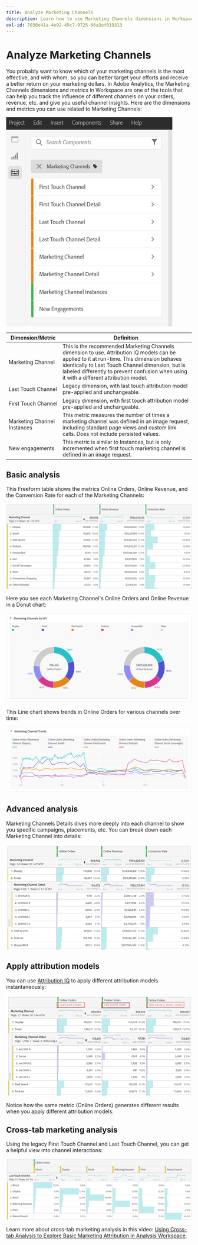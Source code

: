 ```yaml
---
title: Analyze Marketing Channels
description: Learn how to use Marketing Channels dimensions in Workspace.
exl-id: 7030e41a-4e92-45c7-9725-66a3ef019313
---
```

# Analyze Marketing Channels

You probably want to know which of your marketing channels is the most effective, and with whom, so you can better target your efforts and receive a better return on your marketing dollars. In Adobe Analytics, the Marketing Channels dimensions and metrics in Workspace are one of the tools that can help you track the influence of different channels on your orders, revenue, etc. and give you useful channel insights. Here are the dimensions and metrics you can use related to Marketing Channels:

![](assets/mc-dims.png)

|Dimension/Metric| Definition|
|---|---|
|Marketing Channel|This is the recommended Marketing Channels dimension to use. Attribution IQ models can be applied to it at run-time. This dimension behaves identically to Last Touch Channel dimension, but is labeled differently to prevent confusion when using it with a different attribution model.|
|Last Touch Channel|Legacy dimension, with last touch attribution model pre-applied and unchangeable.|
|First Touch Channel|Legacy dimension, with first touch attribution model pre-applied and unchangeable.|
|Marketing Channel Instances|This metric measures the number of times a marketing channel was defined in an image request, including standard page views and custom link calls. Does not include persisted values.|
|New engagements|This metric is similar to Instances, but is only incremented when first touch marketing channel is defined in an image request.|

## Basic analysis

This Freeform table shows the metrics Online Orders, Online Revenue, and the Conversion Rate for each of the Marketing Channels:

![](assets/mc-viz1.png)

Here you see each Marketing Channel's Online Orders and Online Revenue in a Donut chart:

![](assets/mc-viz2.png)

This Line chart shows trends in Online Orders for various channels over time:

![](assets/mc-viz3.png)

## Advanced analysis

Marketing Channels Details dives more deeply into each channel to show you specific campaigns, placements, etc. You can break down each Marketing Channel into details:

![](assets/mc-viz4.png)

## Apply attribution models

You can use [Attribution IQ](https://docs.adobe.com/content/help/en/analytics/analyze/analysis-workspace/panels/attribution/use-attribution.html) to apply different attribution models instantaneously:

![](assets/mc-viz5.png)

Notice how the same metric (Online Orders) generates different results when you apply different attribution models.

## Cross-tab marketing analysis

Using the legacy First Touch Channel and Last Touch Channel, you can get a helpful view into channel interactions:

![](assets/mc-viz6.png)

Learn more about cross-tab marketing analysis in this video: [Using Cross-tab Analysis to Explore Basic Marketing Attribution in Analysis Workspace](https://docs.adobe.com/content/help/en/analytics-learn/tutorials/analysis-workspace/attribution-iq/using-cross-tab-analysis-to-explore-basic-marketing-attribution-in-analysis-workspace.html).
